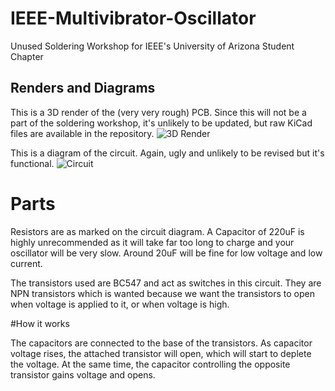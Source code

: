 # IEEE-Multivibrator-Oscillator
Unused Soldering Workshop for IEEE's University of Arizona Student Chapter

## Renders and Diagrams 

This is a 3D render of the (very very rough) PCB. Since this will not be a part of the soldering workshop, it's unlikely to be updated, but raw KiCad files are available in the repository.
![3D Render](https://github.com/user-attachments/assets/28bcd248-1590-4e18-901f-48760e8664b0)

This is a diagram of the circuit. Again, ugly and unlikely to be revised but it's functional.
![Circuit](https://github.com/user-attachments/assets/0e951e6c-be0b-4673-af1b-1d383ac5e9a1)

# Parts
Resistors are as marked on the circuit diagram. A Capacitor of 220uF is highly unrecommended as it will take far too long to charge and your oscillator will be very slow. Around 20uF will be fine for low voltage and low current. 

The transistors used are BC547 and act as switches in this circuit. They are NPN transistors which is wanted because we want the transistors to open when voltage is applied to it, or when voltage is high.

#How it works

The capacitors are connected to the base of the transistors. As capacitor voltage rises, the attached transistor will open, which will start to deplete the voltage. At the same time, the capacitor controlling the opposite transistor gains voltage and opens.
